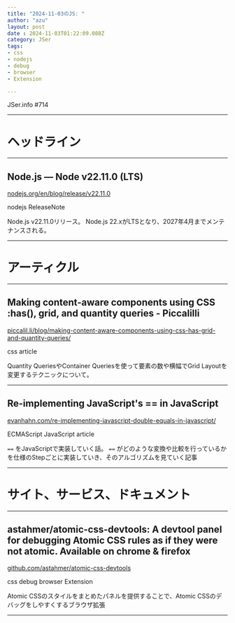 ```yaml
---
title: "2024-11-03のJS: "
author: "azu"
layout: post
date : 2024-11-03T01:22:09.088Z
category: JSer
tags:
- css 
- nodejs
- debug
- browser
- Extension

---
```


JSer.info #714

----

<h1 class="site-genre">ヘッドライン</h1>

----

## Node.js — Node v22.11.0 (LTS)
[nodejs.org/en/blog/release/v22.11.0](https://nodejs.org/en/blog/release/v22.11.0 "Node.js — Node v22.11.0 (LTS)")
<p class="jser-tags jser-tag-icon"><span class="jser-tag">nodejs</span> <span class="jser-tag">ReleaseNote</span></p>

Node.js v22.11.0リリース。
Node.js 22.xがLTSとなり、2027年4月までメンテナンスされる。


----
<h1 class="site-genre">アーティクル</h1>

----

## Making content-aware components using CSS :has(), grid, and quantity queries - Piccalilli
[piccalil.li/blog/making-content-aware-components-using-css-has-grid-and-quantity-queries/](https://piccalil.li/blog/making-content-aware-components-using-css-has-grid-and-quantity-queries/ "Making content-aware components using CSS :has(), grid, and quantity queries - Piccalilli")
<p class="jser-tags jser-tag-icon"><span class="jser-tag">css </span> <span class="jser-tag">article</span></p>

Quantity QueriesやContainer Queriesを使って要素の数や横幅でGrid Layoutを変更するテクニックについて。


----

## Re-implementing JavaScript&#039;s == in JavaScript
[evanhahn.com/re-implementing-javascript-double-equals-in-javascript/](https://evanhahn.com/re-implementing-javascript-double-equals-in-javascript/ "Re-implementing JavaScript&#039;s == in JavaScript")
<p class="jser-tags jser-tag-icon"><span class="jser-tag">ECMAScript</span> <span class="jser-tag">JavaScript</span> <span class="jser-tag">article</span></p>

`==` をJavaScriptで実装していく話。
`==` がどのような変換や比較を行っているかを仕様のStepごとに実装していき、そのアルゴリズムを見ていく記事


----
<h1 class="site-genre">サイト、サービス、ドキュメント</h1>

----

## astahmer/atomic-css-devtools: A devtool panel for debugging Atomic CSS rules as if they were not atomic. Available on chrome &amp; firefox
[github.com/astahmer/atomic-css-devtools](https://github.com/astahmer/atomic-css-devtools "astahmer/atomic-css-devtools: A devtool panel for debugging Atomic CSS rules as if they were not atomic. Available on chrome &amp; firefox")
<p class="jser-tags jser-tag-icon"><span class="jser-tag">css </span> <span class="jser-tag">debug</span> <span class="jser-tag">browser</span> <span class="jser-tag">Extension</span></p>

Atomic CSSのスタイルをまとめたパネルを提供することで、Atomic CSSのデバッグをしやすくするブラウザ拡張


----
